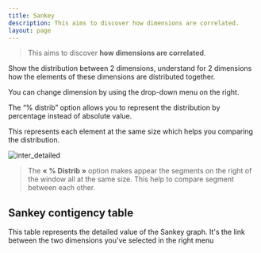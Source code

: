 ```yaml
---
title: Sankey
description: This aims to discover how dimensions are correlated.
layout: page
---
```


> This aims to discover **how dimensions are correlated**.

Show the distribution between 2 dimensions, understand for 2 dimensions how the elements of these dimensions are distributed together.

You can change dimension by using the drop-down menu on the right.

The “% distrib” option allows you to represent the distribution by percentage instead of absolute value.

This represents each element at the same size which helps you comparing the distribution.

![inter_detailed]({{site.url}}/{{site.baseurl}}/core_app/pivot/web_application/dashboard/interdependence_detailed_view/images/inter_detailed.png)

> The **« % Distrib »** option makes appear the segments on the right of the window all at the same size. This help to compare segment between each other.

## Sankey contigency table

This table represents the detailed value of the Sankey graph. It's the link between the two dimensions you've selected in the right menu
